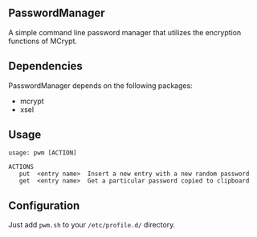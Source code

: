 ## PasswordManager
A simple command line password manager that utilizes the encryption functions of MCrypt.

## Dependencies
PasswordManager depends on the following packages:

- mcrypt
- xsel

## Usage
```
usage: pwm [ACTION]

ACTIONS
   put  <entry name>  Insert a new entry with a new random password
   get  <entry name>  Get a particular password copied to clipboard
```

## Configuration
Just add `pwm.sh` to your `/etc/profile.d/` directory.

